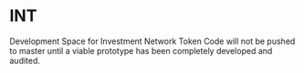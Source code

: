 # INT
Development Space for Investment Network Token
Code will not be pushed to master until a viable prototype has been completely developed and audited.
